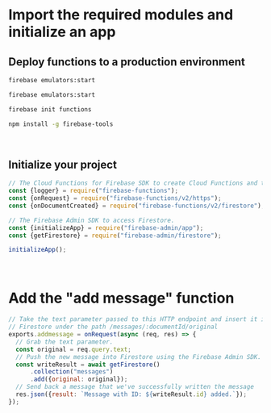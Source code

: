 # Import the required modules and initialize an app

## Deploy functions to a production environment
```bash
firebase emulators:start
```
```bash
firebase emulators:start
```
```bash
firebase init functions
```
```bash
npm install -g firebase-tools
```

<br />

## Initialize your project


```jsx
// The Cloud Functions for Firebase SDK to create Cloud Functions and triggers.
const {logger} = require("firebase-functions");
const {onRequest} = require("firebase-functions/v2/https");
const {onDocumentCreated} = require("firebase-functions/v2/firestore");

// The Firebase Admin SDK to access Firestore.
const {initializeApp} = require("firebase-admin/app");
const {getFirestore} = require("firebase-admin/firestore");

initializeApp();
```

<br />

# Add the "add message" function

```jsx
// Take the text parameter passed to this HTTP endpoint and insert it into
// Firestore under the path /messages/:documentId/original
exports.addmessage = onRequest(async (req, res) => {
  // Grab the text parameter.
  const original = req.query.text;
  // Push the new message into Firestore using the Firebase Admin SDK.
  const writeResult = await getFirestore()
      .collection("messages")
      .add({original: original});
  // Send back a message that we've successfully written the message
  res.json({result: `Message with ID: ${writeResult.id} added.`});
});
```

<br />


